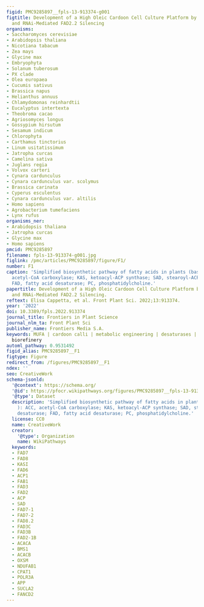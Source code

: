 ```yaml
---
figid: PMC9285897__fpls-13-913374-g001
figtitle: Development of a High Oleic Cardoon Cell Culture Platform by SAD Overexpression
  and RNAi-Mediated FAD2.2 Silencing
organisms:
- Saccharomyces cerevisiae
- Arabidopsis thaliana
- Nicotiana tabacum
- Zea mays
- Glycine max
- Embryophyta
- Solanum tuberosum
- PX clade
- Olea europaea
- Cucumis sativus
- Brassica napus
- Helianthus annuus
- Chlamydomonas reinhardtii
- Eucalyptus intertexta
- Theobroma cacao
- Agriosomyces longus
- Gossypium hirsutum
- Sesamum indicum
- Chlorophyta
- Carthamus tinctorius
- Linum usitatissimum
- Jatropha curcas
- Camelina sativa
- Juglans regia
- Volvox carteri
- Cynara cardunculus
- Cynara cardunculus var. scolymus
- Brassica carinata
- Cyperus esculentus
- Cynara cardunculus var. altilis
- Homo sapiens
- Agrobacterium tumefaciens
- Lynx rufus
organisms_ner:
- Arabidopsis thaliana
- Jatropha curcas
- Glycine max
- Homo sapiens
pmcid: PMC9285897
filename: fpls-13-913374-g001.jpg
figlink: /pmc/articles/PMC9285897/figure/F1/
number: F1
caption: 'Simplified biosynthetic pathway of fatty acids in plants (based on ): ACC,
  acetyl-CoA carboxylase; KAS, ketoacyl-ACP synthase; SAD, stearoyl-ACP desaturase;
  FAD, fatty acid desaturase; PC, phosphatidylcholine.'
papertitle: Development of a High Oleic Cardoon Cell Culture Platform by SAD Overexpression
  and RNAi-Mediated FAD2.2 Silencing.
reftext: Elisa Cappetta, et al. Front Plant Sci. 2022;13:913374.
year: '2022'
doi: 10.3389/fpls.2022.913374
journal_title: Frontiers in Plant Science
journal_nlm_ta: Front Plant Sci
publisher_name: Frontiers Media S.A.
keywords: MUFA | cardoon calli | metabolic engineering | desaturases | oil crops |
  biorefinery
automl_pathway: 0.9531492
figid_alias: PMC9285897__F1
figtype: Figure
redirect_from: /figures/PMC9285897__F1
ndex: ''
seo: CreativeWork
schema-jsonld:
  '@context': https://schema.org/
  '@id': https://pfocr.wikipathways.org/figures/PMC9285897__fpls-13-913374-g001.html
  '@type': Dataset
  description: 'Simplified biosynthetic pathway of fatty acids in plants (based on
    ): ACC, acetyl-CoA carboxylase; KAS, ketoacyl-ACP synthase; SAD, stearoyl-ACP
    desaturase; FAD, fatty acid desaturase; PC, phosphatidylcholine.'
  license: CC0
  name: CreativeWork
  creator:
    '@type': Organization
    name: WikiPathways
  keywords:
  - FAD7
  - FAD8
  - KASI
  - FAD6
  - ACP1
  - FAB1
  - FAD3
  - FAD2
  - ACP
  - SAD
  - FAD7-1
  - FAD7-2
  - FAD8.2
  - FAD3C
  - FAD3B
  - FAD2-1B
  - ACACA
  - BMS1
  - ACACB
  - OXSM
  - NDUFAB1
  - CPAT1
  - POLR3A
  - APP
  - SUCLA2
  - FANCD2
---
```

